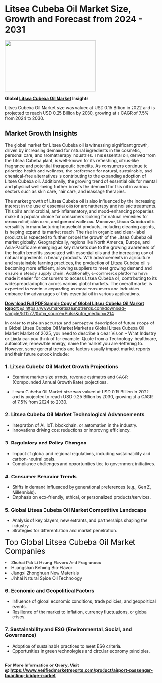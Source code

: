<H1>Litsea Cubeba Oil Market Size, Growth and Forecast from 2024 - 2031</H1><img class="aligncenter size-medium wp-image-584254" src="https://thirdeyenews.in/wp-content/uploads/2024/09/Global-Market-Research-300x168.jpeg" alt="" width="300" height="168" /><p><strong>Global&nbsp;<a href="https://www.marketsizeandtrends.com/download-sample/511277/&amp;utm_source=Pulse&amp;utm_medium=214">Litsea Cubeba Oil Market</a> Insights</strong></p><p>Litsea Cubeba Oil Market size was valued at USD 0.15 Billion in 2022 and is projected to reach USD 0.25 Billion by 2030, growing at a CAGR of 7.5% from 2024 to 2030.</p><p><h2>Market Growth Insights</h2> <p>The global market for Litsea Cubeba oil is witnessing significant growth, driven by increasing demand for natural ingredients in the cosmetic, personal care, and aromatherapy industries. This essential oil, derived from the Litsea Cubeba plant, is well-known for its refreshing, citrus-like fragrance and potential therapeutic benefits. As consumers continue to prioritize health and wellness, the preference for natural, sustainable, and chemical-free alternatives is contributing to the expanding adoption of Litsea Cubeba oil. Additionally, the growing trend of essential oils for mental and physical well-being further boosts the demand for this oil in various sectors such as skin care, hair care, and massage therapies.</p> <p><a href="#"></a></p> <p>The market growth of Litsea Cubeba oil is also influenced by the increasing interest in the use of essential oils for aromatherapy and holistic treatments. This oil’s antimicrobial, anti-inflammatory, and mood-enhancing properties make it a popular choice for consumers looking for natural remedies for stress relief, skin care, and general wellness. Moreover, Litsea Cubeba oil’s versatility in manufacturing household products, including cleaning agents, is helping expand its market reach. The rise in organic and clean-label products is expected to further propel the growth of the Litsea Cubeba oil market globally. Geographically, regions like North America, Europe, and Asia-Pacific are emerging as key markets due to the growing awareness of the health benefits associated with essential oils and the increasing use of natural ingredients in beauty products. With advancements in agriculture and sustainable farming practices, the production of Litsea Cubeba oil is becoming more efficient, allowing suppliers to meet growing demand and ensure a steady supply chain. Additionally, e-commerce platforms have made it easier for consumers to access Litsea Cubeba oil, contributing to its widespread adoption across various global markets. The overall market is expected to continue expanding as more consumers and industries embrace the advantages of this essential oil in various applications.</p> <p><a href="#"></p><p><span class=""><strong>Download Full PDF Sample Copy of Global Litsea Cubeba Oil Market Report</strong> @ <a href="https://www.marketsizeandtrends.com/download-sample/511277/&amp;utm_source=Pulse&amp;utm_medium=214" target="_blank">https://www.marketsizeandtrends.com/download-sample/511277/&amp;utm_source=Pulse&amp;utm_medium=214</a></span></p><p>In order to make an accurate and perceptive description of future scope of a Global&nbsp;Litsea Cubeba Oil Market Market as Global&nbsp;Litsea Cubeba Oil Market Market of 2025, you need to describe a clear Vision &ndash; What Industry or Linda can you think of for example: Quote from a Technology, healthcare, automotive, renewable energy, name the market you are Reffering to. However, some general trends and factors usually impact market reports and their future outlook include:</p><h3>1.&nbsp;<strong>Litsea Cubeba Oil Market Growth Projections</strong></h3><ul><li>Examine market size trends, revenue estimates and CAGR (Compounded Annual Growth Rate) projections.</li><li><p>Litsea Cubeba Oil Market size was valued at USD 0.15 Billion in 2022 and is projected to reach USD 0.25 Billion by 2030, growing at a CAGR of 7.5% from 2024 to 2030.</p></li></ul><h3>2.&nbsp;<strong>Litsea Cubeba Oil Market Technological Advancements</strong></h3><ul><li>Integration of AI, IoT, blockchain, or automation in the industry.</li><li>Innovations driving cost reductions or improving efficiency.</li></ul><h3>3.&nbsp;<strong>Regulatory and Policy Changes</strong></h3><ul><li>Impact of global and regional regulations, including sustainability and carbon-neutral goals.</li><li>Compliance challenges and opportunities tied to government initiatives.</li></ul><h3>4.&nbsp;<strong>Consumer Behavior Trends</strong></h3><ul><li>Shifts in demand influenced by generational preferences (e.g., Gen Z, Millennials).</li><li>Emphasis on eco-friendly, ethical, or personalized products/services.</li></ul><h3>5.&nbsp;<strong>Global Litsea Cubeba Oil Market Competitive Landscape</strong></h3><ul><li>Analysis of key players, new entrants, and partnerships shaping the industry.</li><li>Strategies for differentiation and market penetration.</li></ul><p data-pm-slice="1 1 []"><span style="color: inherit; font-family: inherit; font-size: 25px;">Top Global Litsea Cubeba Oil Market Companies</span></p><div class="" data-test-id=""><p><li>Zhuhai Pak Li Heung Flavors And Fragrances</li><li> Huangshan Kehong Bio-Flavor</li><li> Jiangxi Zhonghuan New Materials</li><li> Jinhai Natural Spice Oil Technology</li></p></div><h3>6.&nbsp;<strong>Economic and Geopolitical Factors</strong></h3><ul><li>Influence of global economic conditions, trade policies, and geopolitical events.</li><li>Resilience of the market to inflation, currency fluctuations, or global crises.</li></ul><h3>7.&nbsp;<strong>Sustainability and ESG (Environmental, Social, and Governance)</strong></h3><ul><li>Adoption of sustainable practices to meet ESG criteria.</li><li>Opportunities in green technologies and circular economy principles.</li></ul><h2><strong style="font-size: 14px;">For More Information or Query, Visit @&nbsp;</strong><a style="background-color: #ffffff; font-size: 14px;" href="https://www.marketsizeandtrends.com/report/litsea-cubeba-oil-market/" target="_blank">https://www.verifiedmarketreports.com/product/airport-passenger-boarding-bridge-market</a></h2>
